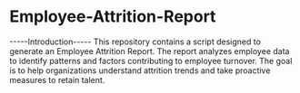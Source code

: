 # Employee-Attrition-Report

-----Introduction-----
This repository contains a script designed to generate an Employee Attrition Report. The report analyzes employee data to identify patterns and factors contributing to employee turnover. The goal is to help organizations understand attrition trends and take proactive measures to retain talent.
